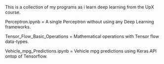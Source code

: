 This is a collection of my programs as i learn deep learning from the UpX course.

Perceptron.ipynb = A single Perceptron without using any Deep Learning frameworks.

Tensor_Flow_Basic_Operations = Mathematical operations with Tensor flow data-types.

Vehicle_mpg_Predictions.ipynb = Vehicle mpg predictions using Keras API ontop of Tensorflow.
